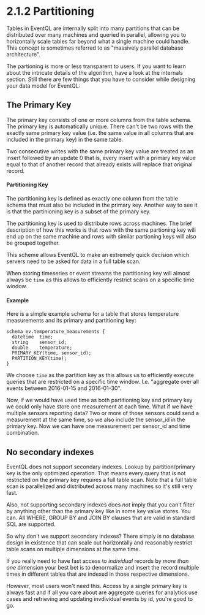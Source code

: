 2.1.2 Partitioning
==================

Tables in EventQL are internally split into many partitions that can be distributed
over many machines and queried in parallel, allowing you to horizontally scale
tables far beyond what a single machine could handle. This concept is sometimes referred
to as "massively parallel database architecture".

The partioning is more or less transparent to users. If you want to learn about the
intricate details of the algorithm, have a look at the internals section.
Still there are few things that you have to consider while designing your data
model for EventQL:

## The Primary Key

The primary key consists of one or more columns from the table schema. The primary
key is automatically unique. There can't be two rows with the exactly same
primary key value (i.e. the same value in all columns that are included in the 
primary key) in the same table.

Two consecutive writes with the same primary key value are treated as an insert
followed by an update 0 that is, every insert with a primary key value equal to
that of another record that already exists will replace that original record.

#### Partitioning Key

The partitioning key is defined as exactly one column from the table schema that must
also be included in the primary key. Another way to see it is that the partinioning
key is a subset of the primary key.

The partitioning key is used to distribute rows across machines. The brief description
of how this works is that rows with the same partioning key will end up on the
same machine and rows with similar partioning keys will also be grouped together.

This scheme allows EventQL to make an extremely quick decision which servers
need to be asked for data in a full table scan.

When storing timeseries or event streams the partitioning key will almost always
be `time` as this allows to efficiently restrict scans on a specific time window.

#### Example

Here is a simple example schema for a table that stores temperature measurements
and its primary and partitioning key:

    schema ev.temperature_measurements {
      datetime  time;
      string    sensor_id;
      double    temperature;
      PRIMARY_KEY(time, sensor_id);
      PARTITION_KEY(time);
    }

We choose `time` as the partition key as this allows us to efficiently execute
queries that are restricted on a specific time window. I.e. "aggregate over all
events between 2016-01-15 and 2016-01-30".

Now, if we would have used time as both partitioning key and primary key we
could only have store one measurement at each time. What if we have multiple
sensors reporting data? Two or more of those sensors could send a measurement
at the same time, so we also include the sensor_id in the primary key. Now we
can have one measurement per sensor_id and time combination.


## No secondary indexes

EventQL does not support secondary indexes. Lookup by partition/primary key is
the only optimized operation. That means every query that is not restricted on
the primary key requires a full table scan. Note that a full table scan is
parallelized and distributed across many machines so it's still very fast.

Also, not supporting secondary indexes does _not_ imply that you can't filter by
anything other than the primary key like in some key value stores. You can. All
WHERE, GROUP BY and JOIN BY clauses that are valid in standard SQL are supported.

So why don't we support secondary indexes? There simply is no
database design in existence that can scale out horizontally and reasonably
restrict table scans on multiple dimensions at the same time.

If you really need to have fast access to _individual_ records by _more than
one_ dimension your best bet is to denormalize and insert the record multiple times
in different tables that are indexed in those respective dimensions. 

However, most users won't need this. Access by a single primary key is always
fast and if all you care about are aggregate queries for analytics use cases
and retrieving and updating invdividual events by id, you're good to go.
